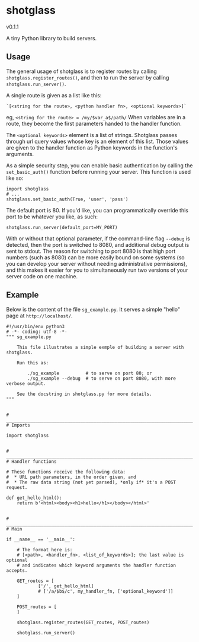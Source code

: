 # shotglass
v0.1.1

A tiny Python library to build servers.

## Usage

The general usage of shotglass is to register routes by calling
`shotglass.register_routes()`, and then to run the server by calling
`shotglass.run_server()`.

A single route is given as a list like this:

    `[<string for the route>, <python handler fn>, <optional keywords>]`

eg, `<string for the route> = /my/$var_a$/path/`
When variables are in a route, they become the first parameters handed to
the handler function.

The `<optional keywords>` element is a list of strings. Shotglass passes
through url query values whose key is an element of this list. Those values
are given to the handler function as Python keywords in the function's
arguments.

As a simple security step, you can enable basic authentication by calling the
`set_basic_auth()` function before running your server. This function is used
like so:

    import shotglass
    # ...
    shotglass.set_basic_auth(True, 'user', 'pass')

The default port is 80. If you'd like, you can programmatically override this
port to be whatever you like, as such:

    shotglass.run_server(default_port=MY_PORT)

With or without that optional parameter, if the command-line flag `--debug` is
detected, then the port is switched to 8080, and additional debug output is sent
to stdout. The reason for switching to port 8080 is that high port numbers (such
as 8080) can be more easily bound on some systems (so you can develop your
server without needing administrative permissions), and this makes it easier for
you to simultaneously run two versions of your server code on one machine.

## Example

Below is the content of the file `sg_example.py`. It serves a simple "hello"
page at `http://localhost/`.

```
#!/usr/bin/env python3
# -*- coding: utf-8 -*-
""" sg_example.py

    This file illustrates a simple exmple of building a server with shotglass.

    Run this as:

        ./sg_example          # to serve on port 80; or
        ./sg_example --debug  # to serve on port 8080, with more verbose output.

    See the docstring in shotglass.py for more details.
"""


# _______________________________________________________________________
# Imports

import shotglass


# _______________________________________________________________________
# Handler functions

# These functions receive the following data:
#  * URL path parameters, in the order given, and
#  * The raw data string (not yet parsed), *only if* it's a POST request.

def get_hello_html():
    return b'<html><body><h1>hello</h1></body></html>'


# _______________________________________________________________________
# Main

if __name__ == '__main__':

    # The format here is:
    # [<path>, <handler_fn>, <list_of_keywords>]; the last value is optional
    # and indicates which keyword arguments the handler function accepts.

    GET_routes = [
            ['/', get_hello_html]
            # ['/a/$b$/c', my_handler_fn, ['optional_keyword']]
    ]

    POST_routes = [
    ]

    shotglass.register_routes(GET_routes, POST_routes)

    shotglass.run_server()
```

